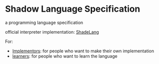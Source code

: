 # Shadow Language Specification

a programming language specification

official interpreter implementation: [ShadeLang](https://github.com/EliaOndacs/ShadeLang)

For:

- [Implementors](implementors.md): for people who want to make their own implementation
- [learners](learners.md): for people who want to learn the language
